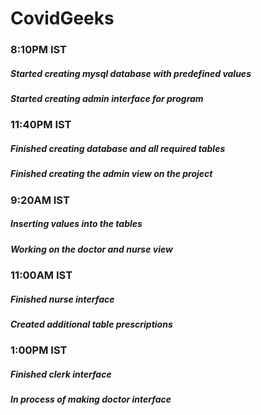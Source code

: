 # CovidGeeks

### 8:10PM IST
##### Started creating mysql database with predefined values
##### Started creating admin interface for program

### 11:40PM IST
##### Finished creating database and all required tables
##### Finished creating the admin view on the project

### 9:20AM IST
##### Inserting values into the tables
##### Working on the doctor and nurse view

### 11:00AM IST
##### Finished nurse interface
##### Created additional table prescriptions

### 1:00PM IST
##### Finished clerk interface
##### In process of making doctor interface
